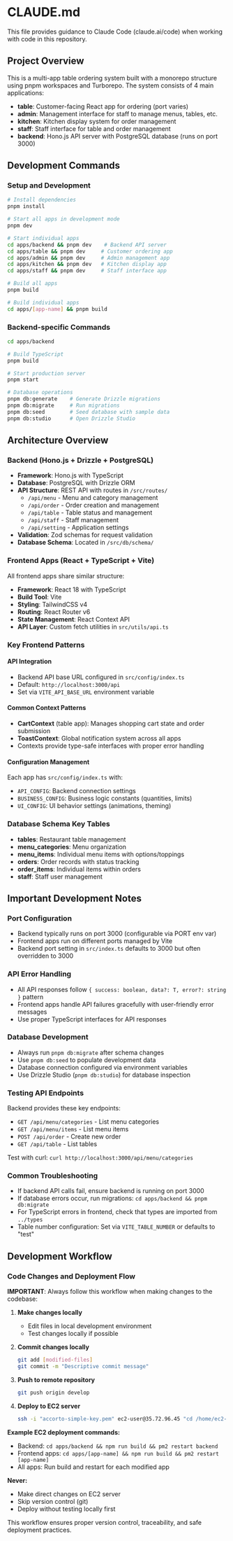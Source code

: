 # CLAUDE.md

This file provides guidance to Claude Code (claude.ai/code) when working with code in this repository.

## Project Overview

This is a multi-app table ordering system built with a monorepo structure using pnpm workspaces and Turborepo. The system consists of 4 main applications:

- **table**: Customer-facing React app for ordering (port varies)
- **admin**: Management interface for staff to manage menus, tables, etc.
- **kitchen**: Kitchen display system for order management
- **staff**: Staff interface for table and order management
- **backend**: Hono.js API server with PostgreSQL database (runs on port 3000)

## Development Commands

### Setup and Development

```bash
# Install dependencies
pnpm install

# Start all apps in development mode
pnpm dev

# Start individual apps
cd apps/backend && pnpm dev    # Backend API server
cd apps/table && pnpm dev     # Customer ordering app
cd apps/admin && pnpm dev     # Admin management app
cd apps/kitchen && pnpm dev   # Kitchen display app
cd apps/staff && pnpm dev     # Staff interface app

# Build all apps
pnpm build

# Build individual apps
cd apps/[app-name] && pnpm build
```

### Backend-specific Commands

```bash
cd apps/backend

# Build TypeScript
pnpm build

# Start production server
pnpm start

# Database operations
pnpm db:generate    # Generate Drizzle migrations
pnpm db:migrate     # Run migrations
pnpm db:seed        # Seed database with sample data
pnpm db:studio      # Open Drizzle Studio
```

## Architecture Overview

### Backend (Hono.js + Drizzle + PostgreSQL)

- **Framework**: Hono.js with TypeScript
- **Database**: PostgreSQL with Drizzle ORM
- **API Structure**: REST API with routes in `/src/routes/`
  - `/api/menu` - Menu and category management
  - `/api/order` - Order creation and management
  - `/api/table` - Table status and management
  - `/api/staff` - Staff management
  - `/api/setting` - Application settings
- **Validation**: Zod schemas for request validation
- **Database Schema**: Located in `/src/db/schema/`

### Frontend Apps (React + TypeScript + Vite)

All frontend apps share similar structure:

- **Framework**: React 18 with TypeScript
- **Build Tool**: Vite
- **Styling**: TailwindCSS v4
- **Routing**: React Router v6
- **State Management**: React Context API
- **API Layer**: Custom fetch utilities in `src/utils/api.ts`

### Key Frontend Patterns

#### API Integration

- Backend API base URL configured in `src/config/index.ts`
- Default: `http://localhost:3000/api`
- Set via `VITE_API_BASE_URL` environment variable

#### Common Context Patterns

- **CartContext** (table app): Manages shopping cart state and order submission
- **ToastContext**: Global notification system across all apps
- Contexts provide type-safe interfaces with proper error handling

#### Configuration Management

Each app has `src/config/index.ts` with:

- `API_CONFIG`: Backend connection settings
- `BUSINESS_CONFIG`: Business logic constants (quantities, limits)
- `UI_CONFIG`: UI behavior settings (animations, theming)

### Database Schema Key Tables

- **tables**: Restaurant table management
- **menu_categories**: Menu organization
- **menu_items**: Individual menu items with options/toppings
- **orders**: Order records with status tracking
- **order_items**: Individual items within orders
- **staff**: Staff user management

## Important Development Notes

### Port Configuration

- Backend typically runs on port 3000 (configurable via PORT env var)
- Frontend apps run on different ports managed by Vite
- Backend port setting in `src/index.ts` defaults to 3000 but often overridden to 3000

### API Error Handling

- All API responses follow `{ success: boolean, data?: T, error?: string }` pattern
- Frontend apps handle API failures gracefully with user-friendly error messages
- Use proper TypeScript interfaces for API responses

### Database Development

- Always run `pnpm db:migrate` after schema changes
- Use `pnpm db:seed` to populate development data
- Database connection configured via environment variables
- Use Drizzle Studio (`pnpm db:studio`) for database inspection

### Testing API Endpoints

Backend provides these key endpoints:

- `GET /api/menu/categories` - List menu categories
- `GET /api/menu/items` - List menu items
- `POST /api/order` - Create new order
- `GET /api/table` - List tables

Test with curl: `curl http://localhost:3000/api/menu/categories`

### Common Troubleshooting

- If backend API calls fail, ensure backend is running on port 3000
- If database errors occur, run migrations: `cd apps/backend && pnpm db:migrate`
- For TypeScript errors in frontend, check that types are imported from `../types`
- Table number configuration: Set via `VITE_TABLE_NUMBER` or defaults to "test"

## Development Workflow

### Code Changes and Deployment Flow

**IMPORTANT**: Always follow this workflow when making changes to the codebase:

1. **Make changes locally**
   - Edit files in local development environment
   - Test changes locally if possible

2. **Commit changes locally**
   ```bash
   git add [modified-files]
   git commit -m "Descriptive commit message"
   ```

3. **Push to remote repository**
   ```bash
   git push origin develop
   ```

4. **Deploy to EC2 server**
   ```bash
   ssh -i "accorto-simple-key.pem" ec2-user@35.72.96.45 "cd /home/ec2-user/tableorder && git pull && [build-and-restart-commands]"
   ```

**Example EC2 deployment commands:**
- Backend: `cd apps/backend && npm run build && pm2 restart backend`
- Frontend apps: `cd apps/[app-name] && npm run build && pm2 restart [app-name]`
- All apps: Run build and restart for each modified app

**Never:**
- Make direct changes on EC2 server
- Skip version control (git)
- Deploy without testing locally first

This workflow ensures proper version control, traceability, and safe deployment practices.
